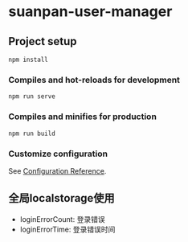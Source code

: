 # suanpan-user-manager

## Project setup
```
npm install
```

### Compiles and hot-reloads for development
```
npm run serve
```

### Compiles and minifies for production

```
npm run build
```

### Customize configuration
See [Configuration Reference](https://cli.vuejs.org/config/).


## 全局localstorage使用
- loginErrorCount: 登录错误
- loginErrorTime: 登录错误时间